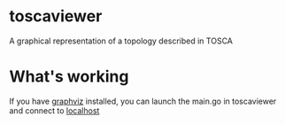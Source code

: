 # toscaviewer
A graphical representation of a topology described in TOSCA

# What's working
If you have [graphviz](http://www.graphviz.org) installed, you can launch the main.go in toscaviewer and connect to [localhost](http://localhost:8080/svg)

